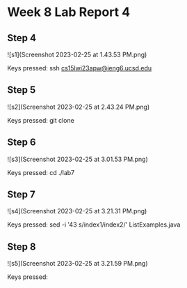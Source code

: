 # Week 8 Lab Report 4
## Step 4
![s1](Screenshot 2023-02-25 at 1.43.53 PM.png)

Keys pressed: ssh cs15lwi23apw@ieng6.ucsd.edu <enter>
## Step 5
![s2](Screenshot 2023-02-25 at 2.43.24 PM.png)

Keys pressed: git clone <ctrl-v> <enter>
## Step 6
![s3](Screenshot 2023-02-25 at 3.01.53 PM.png)
  
Keys pressed: cd ./lab7 <enter> <ctrl-v> <enter> <ctrl-v> <enter>
## Step 7
![s4](Screenshot 2023-02-25 at 3.21.31 PM.png)
  
Keys pressed: sed -i '43 s/index1/index2/' ListExamples.java <enter>
## Step 8
![s5](Screenshot 2023-02-25 at 3.21.59 PM.png)
  
Keys pressed: <up> <up> <up> <up> <up> <up> <enter> <up> <up> <up> <up> <up> <enter>


